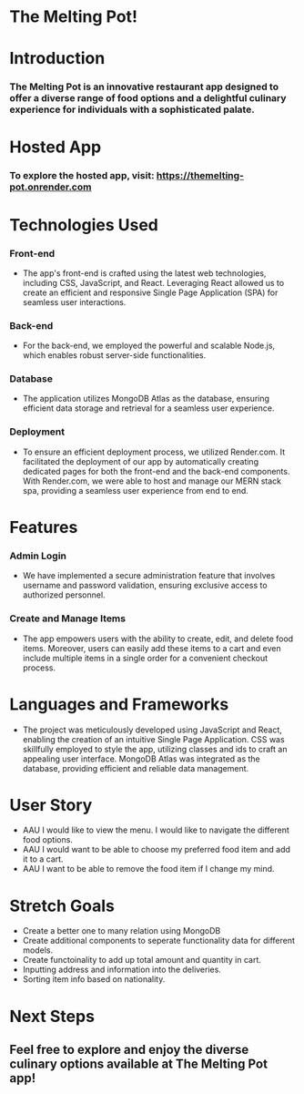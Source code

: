# The Melting Pot!
# Introduction
### The Melting Pot is an innovative restaurant app designed to offer a diverse range of food options and a delightful culinary experience for individuals with a sophisticated palate.

# Hosted App
### To explore the hosted app, visit: https://themelting-pot.onrender.com

# Technologies Used
### Front-end
* The app's front-end is crafted using the latest web technologies, including CSS, JavaScript, and React. Leveraging React allowed us to create an efficient and responsive Single Page Application (SPA) for seamless user interactions.

### Back-end
* For the back-end, we employed the powerful and scalable Node.js, which enables robust server-side functionalities.

### Database
* The application utilizes MongoDB Atlas as the database, ensuring efficient data storage and retrieval for a seamless user experience.

### Deployment 
* To ensure an efficient deployment process, we utilized Render.com. It facilitated the deployment of our app by automatically creating dedicated pages for both the front-end and the back-end components. With Render.com, we were able to host and manage our MERN stack spa, providing a seamless user experience from end to end.

# Features
### Admin Login
* We have implemented a secure administration feature that involves username and password validation, ensuring exclusive access to authorized personnel.

### Create and Manage Items 
* The app empowers users with the ability to create, edit, and delete food items. Moreover, users can easily add these items to a cart and even include multiple items in a single order for a convenient checkout process.

# Languages and Frameworks
* The project was meticulously developed using JavaScript and React, enabling the creation of an intuitive Single Page Application. CSS was skillfully employed to style the app, utilizing classes and ids to craft an appealing user interface. MongoDB Atlas was integrated as the database, providing efficient and reliable data management.

# User Story
* AAU I would like to view the menu. I would like to navigate the different food options. 
* AAU I would want to be able to choose my preferred food item and add it to a cart. 
* AAU I want to be able to remove the food item if I change my mind.

# Stretch Goals 
* Create a better one to many relation using MongoDB
* Create additional components to seperate functionality data for different models. 
* Create functoinality to add up total amount and quantity in cart. 
* Inputting address and information into the deliveries.
* Sorting item info based on nationality.

# Next Steps 


## Feel free to explore and enjoy the diverse culinary options available at The Melting Pot app!


